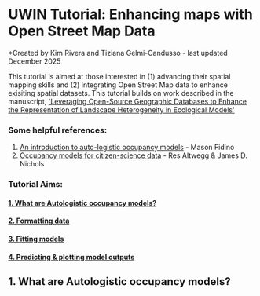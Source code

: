 # UWIN Tutorial: Enhancing maps with Open Street Map Data
*Created by Kim Rivera and Tiziana Gelmi-Candusso - last updated December 2025

This tutorial is aimed at those interested in (1) advancing their spatial mapping skills and (2) integrating Open Street Map data to enhance exisiting spatial datasets. 
This tutorial builds on work described in the manuscript, 
['Leveraging Open-Source Geographic Databases to Enhance the Representation of Landscape Heterogeneity in Ecological Models'](https://onlinelibrary.wiley.com/doi/full/10.1002/ece3.70402) 

### Some helpful references:
1. [An introduction to auto-logistic occupancy models](https://masonfidino.com/autologistic_occupancy_model/) - Mason Fidino
2. [Occupancy models for citizen-science data](https://besjournals.onlinelibrary.wiley.com/doi/10.1111/2041-210X.13090) - Res Altwegg & James D. Nichols

### Tutorial Aims:

#### <a href="#occupancy"> 1. What are Autologistic occupancy models?</a>

#### <a href="#formatting"> 2. Formatting data</a>

#### <a href="#models"> 3. Fitting models</a>

#### <a href="#plots"> 4. Predicting & plotting model outputs</a>


<a name="occupancy"></a>

## 1. What are Autologistic occupancy models?
